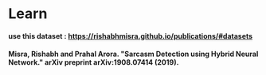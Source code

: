 # Learn

#### use this dataset : https://rishabhmisra.github.io/publications/#datasets 
#### Misra, Rishabh and Prahal Arora. "Sarcasm Detection using Hybrid Neural Network." arXiv preprint arXiv:1908.07414 (2019).
